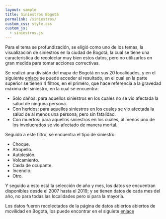 ```yaml
---
layout: sample
title: Siniestros Bogotá
permalink: /siniestros/
custom_css: style.css
custom_js:
  - siniestros.js
---
```


Para el tema se profundización, se eligió como uno de los temas, la visualización de siniestros en la ciudad de Bogotá, la cual se tiene una caracteristica de recolectar muy bien estos datos, pero no utilizarlos en gran medida para tomar acciones correctivas. 

Se realizó una división del mapa de Bogotá en sus 20 localidades, y en el siguiente [enlace](/googleMaps/googleMaps.html) se puede acceder al resultado, en el cual en la parte superior se tienen 4 filtros, en el primero, que hace referencia a la gravedad máxima del siniestro, en la cual se encuentra:

- Solo daños: para aquellos siniestros en los cuales no se vio afectada la salud de ninguna persona.
- Con heridos: para aquellos siniestros en los cuales se vio afectada la salud de al menos una persona, pero sin fatalidad.
- Con muertos: para aquellos siniestros en los cuales, al menos uno de los involucrados se vio afectado de manera mortal.

Seguido a este filtro, se encuentra el tipo de siniestro:

- Choque.
- Atropello.
- Autolesión.
- Volcamiento.
- Caída de ocupante.
- Incendio.
- Otro.

Y seguido a esto está la selección de año y mes, los datos se encuentran disponibles desde el 2007 hasta el 2019; y se tienen datos de cada mes del año, no para todas las localidades pero sí para la mayoría.

Los datos fueron recolectados de la página de datos abiertos abiertos de movilidad en Bogotá, los puede encontrar en el siguiete [enlace](https://datos-abiertos-sdm-movilidadbogota.hub.arcgis.com/datasets/historico-siniestros-bogot%C3%A1-d-c-)


